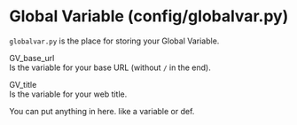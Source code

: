 # Global Variable (config/globalvar.py)

`globalvar.py` is the place for storing your Global Variable.

GV_base_url </br>
Is the variable for your base URL (without `/` in the end).

GV_title </br>
Is the variable for your web title.

You can put anything in here. like a variable or def.
